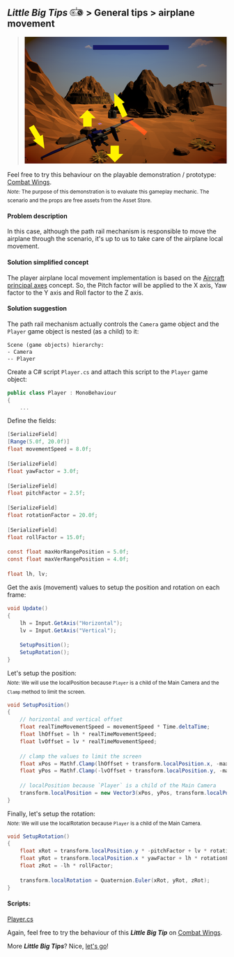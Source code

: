## _**Little Big Tips**_ ![Joystick](https://raw.githubusercontent.com/alissin/alissin.github.io/master/images/joystick.png) > General tips > airplane movement

> ![Combat Wings](./../../_images/combat_wings/airplane-movement.png)

Feel free to try this behaviour on the playable demonstration / prototype: [Combat Wings](https://simmer.io/@alissin/combat-wings).<br/>
<sub>_Note:_ The purpose of this demonstration is to evaluate this gameplay mechanic. The scenario and the props are free assets from the Asset Store.</sub>

#### Problem description
In this case, although the path rail mechanism is responsible to move the airplane through the scenario, it's up to us to take care of the airplane local movement.

#### Solution simplified concept
The player airplane local movement implementation is based on the [Aircraft principal axes](https://en.wikipedia.org/wiki/Aircraft_principal_axes) concept. So, the Pitch factor will be applied to the X axis, Yaw factor to the Y axis and Roll factor to the Z axis.

#### Solution suggestion
The path rail mechanism actually controls the `Camera` game object and the `Player` game object is nested (as a child) to it:

```
Scene (game objects) hierarchy:
- Camera
-- Player
```

Create a C# script `Player.cs` and attach this script to the `Player` game object:

```csharp
public class Player : MonoBehaviour
{
    ...
```

Define the fields:

```csharp
[SerializeField]
[Range(5.0f, 20.0f)]
float movementSpeed = 8.0f;

[SerializeField]
float yawFactor = 3.0f;

[SerializeField]
float pitchFactor = 2.5f;

[SerializeField]
float rotationFactor = 20.0f;

[SerializeField]
float rollFactor = 15.0f;

const float maxHorRangePosition = 5.0f;
const float maxVerRangePosition = 4.0f;

float lh, lv;
```

Get the axis (movement) values to setup the position and rotation on each frame:

```csharp
void Update()
{
    lh = Input.GetAxis("Horizontal");
    lv = Input.GetAxis("Vertical");

    SetupPosition();
    SetupRotation();
}
```

Let's setup the position:<br/>
<sub>_Note:_ We will use the localPosition because `Player` is a child of the Main Camera and the `Clamp` method to limit the screen.</sub>

```csharp
void SetupPosition()
{
    // horizontal and vertical offset
    float realTimeMovementSpeed = movementSpeed * Time.deltaTime;
    float lhOffset = lh * realTimeMovementSpeed;
    float lvOffset = lv * realTimeMovementSpeed;

    // clamp the values to limit the screen
    float xPos = Mathf.Clamp(lhOffset + transform.localPosition.x, -maxHorRangePosition, maxHorRangePosition);
    float yPos = Mathf.Clamp(-lvOffset + transform.localPosition.y, -maxVerRangePosition, maxVerRangePosition);

    // localPosition because `Player` is a child of the Main Camera
    transform.localPosition = new Vector3(xPos, yPos, transform.localPosition.z);
}
```

Finally, let's setup the rotation:<br/>
<sub>_Note:_ We will use the localRotation because `Player` is a child of the Main Camera.</sub>

```csharp
void SetupRotation()
{
    float xRot = transform.localPosition.y * -pitchFactor + lv * rotationFactor;
    float yRot = transform.localPosition.x * yawFactor + lh * rotationFactor;
    float zRot = -lh * rollFactor;

    transform.localRotation = Quaternion.Euler(xRot, yRot, zRot);
}
```

#### Scripts:
[Player.cs](./Player.cs)

Again, feel free to try the behaviour of this _**Little Big Tip**_ on [Combat Wings](https://simmer.io/@alissin/combat-wings).

More _**Little Big Tips**_? Nice, [let's go](https://github.com/alissin/little-big-tips)!